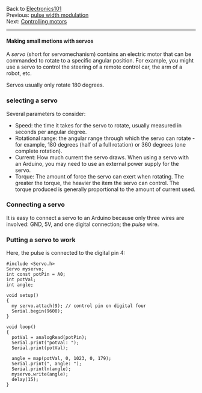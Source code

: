 Back to [Electronics101](.)  
Previous: [pulse width modulation](./pulse-width-modulation)  
Next: [Controlling motors](./controlling-motors)  
<hr>

#### Making small motions with servos

A *servo* (short for servomechanism) contains an electric motor that can be commanded to rotate to a specific angular position. For example, you might use a servo to control the steering of a remote control car, the arm of a robot, etc.

Servos usually only rotate 180 degrees.

### selecting a servo

Several parameters to consider:

* Speed: the time it takes for the servo to rotate, usually measured in seconds per angular degree.
* Rotational range: the angular range through which the servo can rotate - for example, 180 degrees (half of a full rotation) or 360 degrees (one complete rotation).
* Current: How much current the servo draws. When using a servo with an Arduino, you may need to use an external power supply for the servo.
* Torque: The amount of force the servo can exert when rotating. The greater the torque, the heavier the item the servo can control. The torque produced is generally proportional to the amount of current used.

### Connecting a servo

It is easy to connect a servo to an Arduino because only three wires are involved: GND, 5V, and one digital connection; the *pulse* wire.

### Putting a servo to work

Here, the pulse is connected to the digital pin 4:

```
#include <Servo.h>
Servo myservo;
int const potPin = A0;
int potVal;
int angle;

void setup()
{
  my servo.attach(9); // control pin on digital four
  Serial.begin(9600);
}

void loop()
{
  potVal = analogRead(potPin);
  Serial.print("potVal: ");
  Serial.print(potVal);
  
  angle = map(potVal, 0, 1023, 0, 179);
  Serial.print(", angle: ");
  Serial.println(angle);
  myservo.write(angle);
  delay(15);
}
```